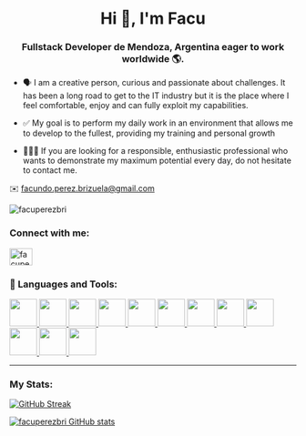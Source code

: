

<h1 align="center">Hi 👋, I'm Facu</h1>
<h3 align="center">Fullstack Developer de Mendoza, Argentina eager to work worldwide 🌎.</h3>

- 🗣 I am a creative person, curious and passionate about challenges. It has been a long road to get to the IT industry but it is the place where I feel comfortable, enjoy and can fully exploit my capabilities.

- ✅ My goal is to perform my daily work in an environment that allows me to develop to the fullest, providing my training and personal growth

- 🧑🏽‍💻 If you are looking for a responsible, enthusiastic professional who wants to demonstrate my maximum potential every day, do not hesitate to contact me.

✉️ facundo.perez.brizuela@gmail.com

<p align="left"> <img src="https://komarev.com/ghpvc/?username=facuperezbri&label=Profile%20views&color=0e75b6&style=flat" alt="facuperezbri" /> </p>

<h3 align="left">Connect with me:</h3>
<p align="left">
<a href="https://linkedin.com/in/facuperezbri" target="blank"><img align="center" src="https://raw.githubusercontent.com/rahuldkjain/github-profile-readme-generator/master/src/images/icons/Social/linked-in-alt.svg" alt="facuperezbri" height="30" width="40" /></a>
</p>

<div align="left">
<h3>🚀 Languages and Tools:</h3>
<p align="left"> 
    <a href="https://developer.mozilla.org/en-US/docs/Web/JavaScript" target="_blank"> <img src="https://img.icons8.com/color/48/000000/javascript.png" width="48" height="48"/> </a> 
    <a href="https://www.w3schools.com/html/" target="_blank"> <img src="https://img.icons8.com/color/48/000000/html-5.png" width="48" height="48"/> </a> 
    <a href="https://www.w3schools.com/css/" target="_blank"> <img src="https://img.icons8.com/color/48/000000/css3.png" width="48" height="48"/> </a> 
    <a href="https://getbootstrap.com" target="_blank"> <img src="https://img.icons8.com/color/48/000000/bootstrap.png" width="48" height="48"/> </a> 
    <a href="https://nodejs.org" target="_blank"> <img src="https://i.imgur.com/XX8lvL7.png" width="48" height="48"/> </a>   
    <a href="https://git-scm.com/" target="_blank"> <img src="https://img.icons8.com/color/48/000000/git.png" width="48" height="48"/> </a> 
    <a href="https://es.reactjs.org" target="_blank"> <img src="https://img.icons8.com/color/452/react-native.png" width="48" height="48"/> </a> 
    <a href="https://es.redux.js.org" target="_blank"> <img src="https://img.icons8.com/color/48/000000/redux.png" width="48" height="48"/> </a> 
    <a href="https://angular.io/start" target="_blank"> <img src="https://img.icons8.com/color/344/angularjs.png" width="48" height="48"/> </a> 
    <a href="https://www.postgresql.org" target="_blank"> <img src="https://img.icons8.com/color/344/postgreesql.png" width="48" height="48"/> </a> 
    <a href="https://webpack.js.org" target="_blank"> <img src="https://img.icons8.com/color/344/webpack.png" width="48" height="48"/> </a> 
    <a href="https://www.mysql.com" target="_blank"> <img src="https://img.icons8.com/color/344/mysql-logo.png" width="48" height="48"/> </a> 
</p>
</div>

---

### My Stats:

[![GitHub Streak](https://github-readme-streak-stats.herokuapp.com?user=facuperezbri&theme=highcontrast)](https://git.io/streak-stats)

[![facuperezbri GitHub stats](https://github-readme-stats.vercel.app/api?username=facuperezbri&theme=highcontrast)](https://github.com/anuraghazra/github-readme-stats)

